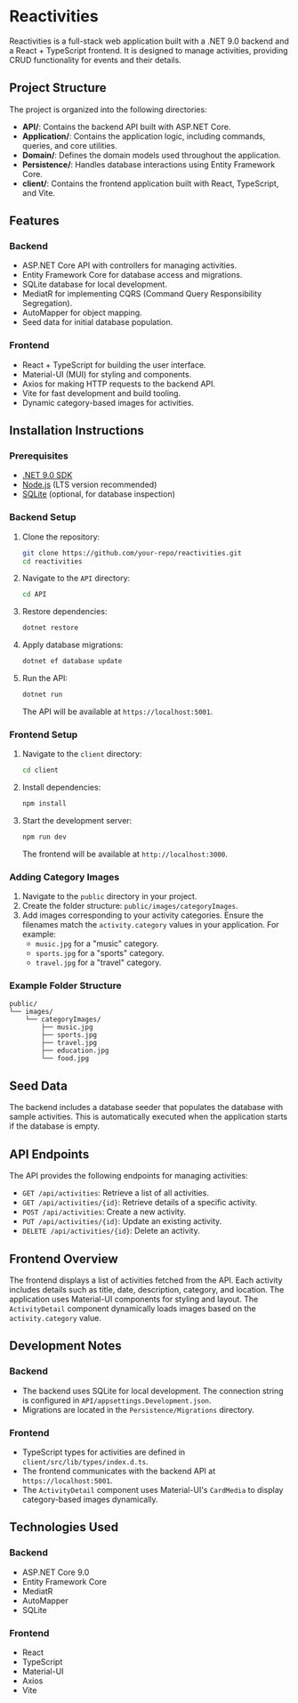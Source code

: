 # Reactivities

Reactivities is a full-stack web application built with a .NET 9.0 backend and a React + TypeScript frontend. It is designed to manage activities, providing CRUD functionality for events and their details.

## Project Structure

The project is organized into the following directories:

- **API/**: Contains the backend API built with ASP.NET Core.
- **Application/**: Contains the application logic, including commands, queries, and core utilities.
- **Domain/**: Defines the domain models used throughout the application.
- **Persistence/**: Handles database interactions using Entity Framework Core.
- **client/**: Contains the frontend application built with React, TypeScript, and Vite.

## Features

### Backend

- ASP.NET Core API with controllers for managing activities.
- Entity Framework Core for database access and migrations.
- SQLite database for local development.
- MediatR for implementing CQRS (Command Query Responsibility Segregation).
- AutoMapper for object mapping.
- Seed data for initial database population.

### Frontend

- React + TypeScript for building the user interface.
- Material-UI (MUI) for styling and components.
- Axios for making HTTP requests to the backend API.
- Vite for fast development and build tooling.
- Dynamic category-based images for activities.

## Installation Instructions

### Prerequisites

- [.NET 9.0 SDK](https://dotnet.microsoft.com/download)
- [Node.js](https://nodejs.org/) (LTS version recommended)
- [SQLite](https://www.sqlite.org/) (optional, for database inspection)

### Backend Setup

1. Clone the repository:

   ```sh
   git clone https://github.com/your-repo/reactivities.git
   cd reactivities
   ```

2. Navigate to the `API` directory:

   ```sh
   cd API
   ```

3. Restore dependencies:

   ```sh
   dotnet restore
   ```

4. Apply database migrations:

   ```sh
   dotnet ef database update
   ```

5. Run the API:
   ```sh
   dotnet run
   ```
   The API will be available at `https://localhost:5001`.

### Frontend Setup

1. Navigate to the `client` directory:

   ```sh
   cd client
   ```

2. Install dependencies:

   ```sh
   npm install
   ```

3. Start the development server:
   ```sh
   npm run dev
   ```
   The frontend will be available at `http://localhost:3000`.

### Adding Category Images

1. Navigate to the `public` directory in your project.
2. Create the folder structure: `public/images/categoryImages`.
3. Add images corresponding to your activity categories. Ensure the filenames match the `activity.category` values in your application. For example:
   - `music.jpg` for a "music" category.
   - `sports.jpg` for a "sports" category.
   - `travel.jpg` for a "travel" category.

### Example Folder Structure

```
public/
└── images/
    └── categoryImages/
        ├── music.jpg
        ├── sports.jpg
        ├── travel.jpg
        ├── education.jpg
        └── food.jpg
```

## Seed Data

The backend includes a database seeder that populates the database with sample activities. This is automatically executed when the application starts if the database is empty.

## API Endpoints

The API provides the following endpoints for managing activities:

- `GET /api/activities`: Retrieve a list of all activities.
- `GET /api/activities/{id}`: Retrieve details of a specific activity.
- `POST /api/activities`: Create a new activity.
- `PUT /api/activities/{id}`: Update an existing activity.
- `DELETE /api/activities/{id}`: Delete an activity.

## Frontend Overview

The frontend displays a list of activities fetched from the API. Each activity includes details such as title, date, description, category, and location. The application uses Material-UI components for styling and layout. The `ActivityDetail` component dynamically loads images based on the `activity.category` value.

## Development Notes

### Backend

- The backend uses SQLite for local development. The connection string is configured in `API/appsettings.Development.json`.
- Migrations are located in the `Persistence/Migrations` directory.

### Frontend

- TypeScript types for activities are defined in `client/src/lib/types/index.d.ts`.
- The frontend communicates with the backend API at `https://localhost:5001`.
- The `ActivityDetail` component uses Material-UI's `CardMedia` to display category-based images dynamically.

## Technologies Used

### Backend

- ASP.NET Core 9.0
- Entity Framework Core
- MediatR
- AutoMapper
- SQLite

### Frontend

- React
- TypeScript
- Material-UI
- Axios
- Vite
